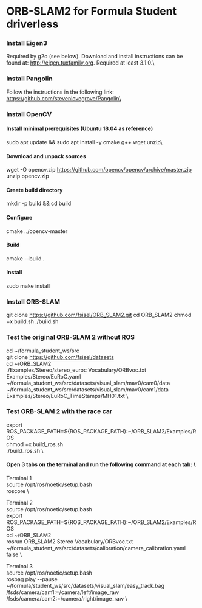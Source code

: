 # ORB-SLAM2 for Formula Student driverless

### Install Eigen3
Required by g2o (see below). Download and install instructions can be found at: http://eigen.tuxfamily.org. Required at least 3.1.0.\

### Install Pangolin
Follow the instructions in the following link: https://github.com/stevenlovegrove/Pangolin\

### Install OpenCV
#### Install minimal prerequisites (Ubuntu 18.04 as reference)
sudo apt update && sudo apt install -y cmake g++ wget unzip\
#### Download and unpack sources
wget -O opencv.zip https://github.com/opencv/opencv/archive/master.zip
unzip opencv.zip
#### Create build directory
mkdir -p build && cd build
#### Configure
cmake  ../opencv-master
#### Build
cmake --build .
#### Install
sudo make install

### Install ORB-SLAM
git clone https://github.com/fsisel/ORB_SLAM2.git
cd ORB_SLAM2
chmod +x build.sh
./build.sh

### Test the original ORB-SLAM 2 without ROS
cd ~/formula_student_ws/src \
git clone https://github.com/fsisel/datasets \
cd ~/ORB_SLAM2 \
./Examples/Stereo/stereo_euroc Vocabulary/ORBvoc.txt Examples/Stereo/EuRoC.yaml ~/formula_student_ws/src/datasets/visual_slam/mav0/cam0/data \
~/formula_student_ws/src/datasets/visual_slam/mav0/cam1/data Examples/Stereo/EuRoC_TimeStamps/MH01.txt \

### Test ORB-SLAM 2 with the race car
export ROS_PACKAGE_PATH=${ROS_PACKAGE_PATH}:~/ORB_SLAM2/Examples/ROS \
chmod +x build_ros.sh \
./build_ros.sh \

#### Open 3 tabs on the terminal and run the following command at each tab: \
Terminal 1 \
source /opt/ros/noetic/setup.bash \
roscore \

Terminal 2 \
source /opt/ros/noetic/setup.bash \
export ROS_PACKAGE_PATH=${ROS_PACKAGE_PATH}:~/ORB_SLAM2/Examples/ROS \
cd ~/ORB_SLAM2 \
rosrun ORB_SLAM2 Stereo Vocabulary/ORBvoc.txt ~/formula_student_ws/src/datasets/calibration/camera_calibration.yaml false \

Terminal 3 \
source /opt/ros/noetic/setup.bash \
rosbag play --pause ~/formula/student_ws/src/datasets/visual_slam/easy_track.bag  /fsds/camera/cam1:=/camera/left/image_raw  /fsds/camera/cam2:=/camera/right/image_raw \
